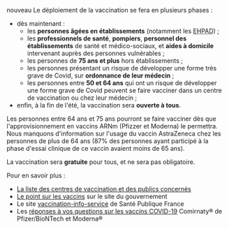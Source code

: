 <span class="nouveau">nouveau</span> Le déploiement de la vaccination se fera en plusieurs phases :

* dès maintenant :
    * les **personnes âgées en établissements** (notamment les <abbr title="Établissement d’Hébergement pour Personnes Âgées Dépendantes">EHPAD</abbr>) ;
    * les **professionnels de santé**, **pompiers**, **personnel des établissements** de santé et médico-sociaux, et **aides à domicile** intervenant auprès des personnes vulnérables ;
   * les personnes de **75 ans et plus** hors établissements ;
   * les personnes présentant un risque de développer une forme très grave de Covid, sur **ordonnance de leur médecin** ;
   * les personnes entre **50 et 64 ans** qui ont un risque de développer une forme grave de Covid peuvent se faire vacciner dans un centre de vaccination ou chez leur médecin ;
* enfin, à la fin de l'été, la vaccination sera **ouverte à tous**.

Les personnes entre 64 ans et 75 ans pourront se faire vacciner dès que l'approvisionnement en vaccins ARNm (Pfizzer et Moderna) le permettra. Nous manquons d'information sur l'usage du vaccin AstraZeneca chez les personnes de plus de 64 ans (87% des personnes ayant participé à la phase d'essai clinique de ce vaccin avaient moins de 65 ans). 

La vaccination sera **gratuite** pour tous, et ne sera pas obligatoire.

Pour en savoir plus :
* [La liste des centres de vaccination et des publics concernés](https://www.sante.fr/cf/centres-vaccination-covid.html)
* [Le point sur les vaccins](https://www.gouvernement.fr/info-coronavirus/vaccins) sur le site du gouvernement
* Le site [vaccination-info-service](https://vaccination-info-service.fr/Les-maladies-et-leurs-vaccins/COVID-19) de Santé Publique France
* Les [réponses à vos questions sur les vaccins COVID-19](https://sante.fr/vaccins-covid-19-comirnatyr-et-modernar-toutes-les-reponses-vos-questions)  Comirnaty® de Pfizer/BioNTech et Moderna®
